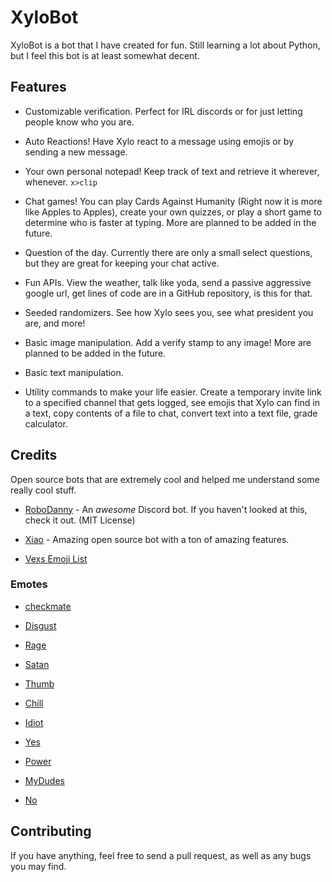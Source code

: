 # XyloBot

XyloBot is a bot that I have created for fun. Still learning a lot about Python, but I feel this bot is at least somewhat decent.

## Features

- Customizable verification. Perfect for IRL discords or for just letting people know who you are.

- Auto Reactions! Have Xylo react to a message using emojis or by sending a new message.

- Your own personal notepad! Keep track of text and retrieve it wherever, whenever. `x>clip`

- Chat games! You can play Cards Against Humanity (Right now it is more like Apples to Apples), create your own quizzes, or play a short game to determine who is faster at typing. More are planned to be added in the future.

- Question of the day. Currently there are only a small select questions, but they are great for keeping your chat active.

- Fun APIs. View the weather, talk like yoda, send a passive aggressive google url, get lines of code are in a GitHub repository, is this for that.

- Seeded randomizers. See how Xylo sees you, see what president you are, and more!

- Basic image manipulation. Add a verify stamp to any image! More are planned to be added in the future.

- Basic text manipulation.

- Utility commands to make your life easier. Create a temporary invite link to a specified channel that gets logged, see emojis that Xylo can find in a text, copy contents of a file to chat, convert text into a text file, grade calculator.

## Credits

Open source bots that are extremely cool and helped me understand some really cool stuff.

- [RoboDanny](https://github.com/Rapptz/RoboDanny) - An *awesome* Discord bot. If you haven't looked at this, check it out. (MIT License)

- [Xiao](https://github.com/dragonfire535/xiao) - Amazing open source bot with a ton of amazing features.

- [Vexs Emoji List](https://gist.github.com/Vexs/629488c4bb4126ad2a9909309ed6bd71)

### Emotes

- [checkmate](https://www.purefandom.com/2018/12/01/anime-glasses-game-smart-sadistic-scary/)

- [Disgust](https://www.purefandom.com/2018/12/01/anime-glasses-game-smart-sadistic-scary/)

- [Rage](https://wifflegif.com/gifs/187478-fullmetal-alchemist-brotherhood-gif)

- [Satan](https://giphy.com/gifs/i-did-a-thing-e5kbmb3wX3J1S)

- [Thumb](https://www.klipartz.com/en/sticker-png-liges)

- [Chill](https://giphy.com/gifs/justin-just-be-chill-lqM68D2hniKxm9gHwj)

- [Idiot](https://allreactions.tumblr.com/post/132173485130/dwights-philosophy-httpifttt1mxgbpg)

- [Yes](https://giphy.com/gifs/the-office-steve-carell-55SfA4BxofRBe)

- [Power](https://giphy.com/gifs/vine-anime-kid-Sw79eJg29HByy4wGC4)

- [MyDudes](https://giphy.com/gifs/weird-scream-dudes-dvDCHPFnxnYubsrNvl)

- [No](https://giphy.com/gifs/jason-clarke-meme-no-bugs-bunny-W2zOnQonnYsNXnUxXo)

## Contributing

If you have anything, feel free to send a pull request, as well as any bugs you may find.